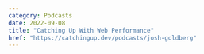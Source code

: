 ```yaml
---
category: Podcasts
date: 2022-09-08
title: "Catching Up With Web Performance"
href: "https://catchingup.dev/podcasts/josh-goldberg"
---
```

